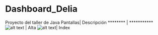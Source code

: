 # Dashboard_Delia
Proyecto del taller de Java
Pantallas| Descripción 
******** | ***********
![alt text](https://lh3.googleusercontent.com/4TNjC5kCZCuzornbrlutKjeCw-SYLfbi5vIQRWV06WiZjt1_gtZdfAqAs5pBi1TNWb7H_RA74UwslF8=w1366-h667-rw "Consulta") | Alta 
![alt text](https://lh3.googleusercontent.com/R084uMLGyMNUm9AzzO3jXoZdnTf8W0qtmOezifSz748orRBMbl1TdHfxcxmmzHPL0kZ5dfeJIxiDLWA=w1366-h667-rw "Index")| Index
